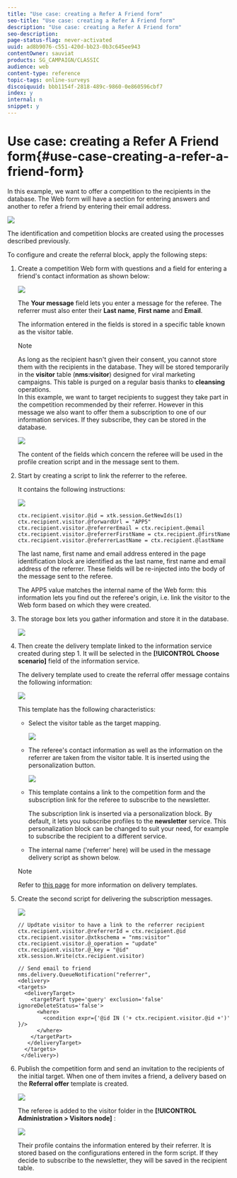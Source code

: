 ```yaml
---
title: "Use case: creating a Refer A Friend form"
seo-title: "Use case: creating a Refer A Friend form"
description: "Use case: creating a Refer A Friend form"
seo-description: 
page-status-flag: never-activated
uuid: ad8b9076-c551-420d-bb23-0b3c645ee943
contentOwner: sauviat
products: SG_CAMPAIGN/CLASSIC
audience: web
content-type: reference
topic-tags: online-surveys
discoiquuid: bbb1154f-2818-489c-9860-0e860596cbf7
index: y
internal: n
snippet: y
---
```


# Use case: creating a Refer A Friend form{#use-case-creating-a-refer-a-friend-form}

In this example, we want to offer a competition to the recipients in the database. The Web form will have a section for entering answers and another to refer a friend by entering their email address.

![](assets/s_ncs_admin_survey_viral_sample_0.png)

The identification and competition blocks are created using the processes described previously.

To configure and create the referral block, apply the following steps:

1. Create a competition Web form with questions and a field for entering a friend's contact information as shown below:

   ![](assets/s_ncs_admin_survey_viral_sample_2.png)

   The **Your message** field lets you enter a message for the referee. The referrer must also enter their **Last name**, **First name** and **Email**.

   The information entered in the fields is stored in a specific table known as the visitor table.

   >[!NOTE]
   >
   >As long as the recipient hasn't given their consent, you cannot store them with the recipients in the database. They will be stored temporarily in the **visitor** table (**nms:visitor**) designed for viral marketing campaigns. This table is purged on a regular basis thanks to **cleansing** operations.   
   >In this example, we want to target recipients to suggest they take part in the competition recommended by their referrer. However in this message we also want to offer them a subscription to one of our information services. If they subscribe, they can be stored in the database.

   ![](assets/s_ncs_admin_survey_viral_sample_5.png)

   The content of the fields which concern the referee will be used in the profile creation script and in the message sent to them.

1. Start by creating a script to link the referrer to the referee.

   It contains the following instructions:

   ![](assets/s_ncs_admin_survey_viral_sample_4.png)

   ```
   ctx.recipient.visitor.@id = xtk.session.GetNewIds(1)
   ctx.recipient.visitor.@forwardUrl = "APP5"
   ctx.recipient.visitor.@referrerEmail = ctx.recipient.@email
   ctx.recipient.visitor.@referrerFirstName = ctx.recipient.@firstName
   ctx.recipient.visitor.@referrerLastName = ctx.recipient.@lastName
   ```

   The last name, first name and email address entered in the page identification block are identified as the last name, first name and email address of the referrer. These fields will be re-injected into the body of the message sent to the referee.

   The APP5 value matches the internal name of the Web form: this information lets you find out the referee's origin, i.e. link the visitor to the Web form based on which they were created.

1. The storage box lets you gather information and store it in the database.

   ![](assets/s_ncs_admin_survey_viral_sample_4b.png)

1. Then create the delivery template linked to the information service created during step 1. It will be selected in the **[!UICONTROL Choose scenario]** field of the information service.

   The delivery template used to create the referral offer message contains the following information:

   ![](assets/s_ncs_admin_survey_viral_sample_7.png)

   This template has the following characteristics:

    * Select the visitor table as the target mapping.
    
      ![](assets/s_ncs_admin_survey_viral_sample_7b.png)

    * The referee's contact information as well as the information on the referrer are taken from the visitor table. It is inserted using the personalization button.
    
      ![](assets/s_ncs_admin_survey_viral_sample_7a.png)

    * This template contains a link to the competition form and the subscription link for the referee to subscribe to the newsletter.

      The subscription link is inserted via a personalization block. By default, it lets you subscribe profiles to the **newsletter** service. This personalization block can be changed to suit your need, for example to subscribe the recipient to a different service.
    
    * The internal name ('referrer' here) will be used in the message delivery script as shown below.

   >[!NOTE]
   >
   >Refer to [this page](https://helpx.adobe.com/campaign/classic/delivery/using/about-templates.html) for more information on delivery templates.

1. Create the second script for delivering the subscription messages.

   ![](assets/s_ncs_admin_survey_viral_sample_7c.png)

   ```
   // Updtate visitor to have a link to the referrer recipient
   ctx.recipient.visitor.@referrerId = ctx.recipient.@id
   ctx.recipient.visitor.@xtkschema = "nms:visitor"
   ctx.recipient.visitor.@_operation = "update" 
   ctx.recipient.visitor.@_key = "@id" 
   xtk.session.Write(ctx.recipient.visitor)
   
   // Send email to friend
   nms.delivery.QueueNotification("referrer",
   <delivery>
   <targets>
     <deliveryTarget>
       <targetPart type='query' exclusion='false' ignoreDeleteStatus='false'>
         <where>
           <condition expr={'@id IN ('+ ctx.recipient.visitor.@id +')' }/>
         </where>
       </targetPart>
      </deliveryTarget>
     </targets>
    </delivery>)
   ```

1. Publish the competition form and send an invitation to the recipients of the initial target. When one of them invites a friend, a delivery based on the **Referral offer** template is created.

   ![](assets/s_ncs_admin_survey_viral_sample_8.png)

   The referee is added to the visitor folder in the **[!UICONTROL Administration > Visitors node]** :

   ![](assets/s_ncs_admin_survey_viral_sample_9.png)

   Their profile contains the information entered by their referrer. It is stored based on the configurations entered in the form script. If they decide to subscribe to the newsletter, they will be saved in the recipient table.

